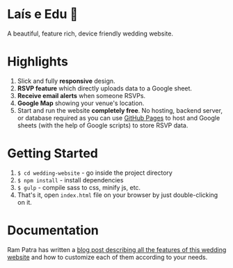 # Laís e Edu 💍
A beautiful, feature rich, device friendly wedding website.

# Highlights
1. Slick and fully __responsive__ design.
2. __RSVP feature__ which directly uploads data to a Google sheet.
3. __Receive email alerts__ when someone RSVPs.
7. __Google Map__ showing your venue's location.
8. Start and run the website __completely free__. No hosting, backend server, or database required as you can use
   [GitHub Pages](https://pages.github.com/) to host and Google sheets (with the help of Google scripts) to store RSVP
   data.

# Getting Started
1. `$ cd wedding-website` - go inside the project directory
2. `$ npm install` - install dependencies
3. `$ gulp` - compile sass to css, minify js, etc.
4. That's it, open `index.html` file on your browser by just double-clicking on it.

# Documentation
Ram Patra has written a [blog post describing all the features of this wedding website](https://blog.rampatra.com/wedding-website) and how to customize each of them according to your needs.